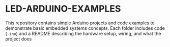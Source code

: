 # LED-ARDUINO-EXAMPLES
This repository contains simple Arduino projects and code examples to demonstrate basic embedded systems concepts. Each folder includes code (`.ino`) and a README describing the hardware setup, wiring, and what the project does
